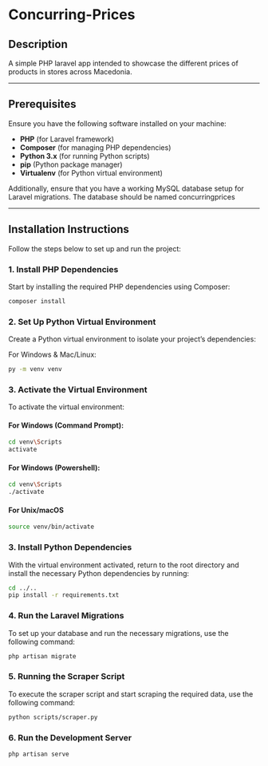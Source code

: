 # Concurring-Prices

## Description
A simple PHP laravel app intended to showcase the different prices of products in stores across Macedonia.

---

## Prerequisites

Ensure you have the following software installed on your machine:

- **PHP** (for Laravel framework)
- **Composer** (for managing PHP dependencies)
- **Python 3.x** (for running Python scripts)
- **pip** (Python package manager)
- **Virtualenv** (for Python virtual environment)

Additionally, ensure that you have a working MySQL database setup for Laravel migrations. The database should be named concurringprices

---

## Installation Instructions

Follow the steps below to set up and run the project:

### 1. Install PHP Dependencies

Start by installing the required PHP dependencies using Composer:

```bash
composer install
```

### 2. Set Up Python Virtual Environment

Create a Python virtual environment to isolate your project’s dependencies:

For Windows & Mac/Linux:

```bash
py -m venv venv
```

### 3. Activate the Virtual Environment

To activate the virtual environment:

#### For Windows (Command Prompt):
```bash
cd venv\Scripts
activate
```

#### For Windows (Powershell):
```bash
cd venv\Scripts
./activate
```

#### For Unix/macOS
```bash
source venv/bin/activate
```

### 3. Install Python Dependencies

With the virtual environment activated, return to the root directory and install the necessary Python dependencies by running:

```bash
cd ../..
pip install -r requirements.txt
```


### 4. Run the Laravel Migrations

To set up your database and run the necessary migrations, use the following command:

```bash
php artisan migrate
```


### 5. Running the Scraper Script

To execute the scraper script and start scraping the required data, use the following command:

```bash
python scripts/scraper.py
```
### 6. Run the Development Server

```bash
php artisan serve
```